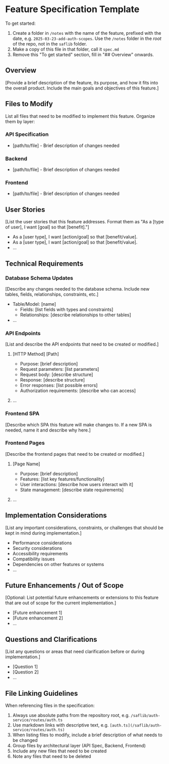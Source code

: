 # Feature Specification Template

To get started:

1. Create a folder in `/notes` with the name of the feature, prefixed with the date, e.g. `2025-03-23-add-auth-scopes`. Use the `/notes` folder in the _root_ of the repo, not in the `saflib` folder.
2. Make a copy of this file in that folder, call it `spec.md`
3. Remove this "To get started" section, fill in "## Overview" onwards.

## Overview

[Provide a brief description of the feature, its purpose, and how it fits into the overall product. Include the main goals and objectives of this feature.]

## Files to Modify

List all files that need to be modified to implement this feature. Organize them by layer:

### API Specification

- [path/to/file] - Brief description of changes needed

### Backend

- [path/to/file] - Brief description of changes needed

### Frontend

- [path/to/file] - Brief description of changes needed

## User Stories

[List the user stories that this feature addresses. Format them as "As a [type of user], I want [goal] so that [benefit]."]

- As a [user type], I want [action/goal] so that [benefit/value].
- As a [user type], I want [action/goal] so that [benefit/value].
- ...

## Technical Requirements

### Database Schema Updates

[Describe any changes needed to the database schema. Include new tables, fields, relationships, constraints, etc.]

- Table/Model: [name]
  - Fields: [list fields with types and constraints]
  - Relationships: [describe relationships to other tables]
- ...

### API Endpoints

[List and describe the API endpoints that need to be created or modified.]

1. [HTTP Method] [Path]

   - Purpose: [brief description]
   - Request parameters: [list parameters]
   - Request body: [describe structure]
   - Response: [describe structure]
   - Error responses: [list possible errors]
   - Authorization requirements: [describe who can access]

2. ...

### Frontend SPA

[Describe which SPA this feature will make changes to. If a new SPA is needed, name it and describe why here.]

### Frontend Pages

[Describe the frontend pages that need to be created or modified.]

1. [Page Name]

   - Purpose: [brief description]
   - Features: [list key features/functionality]
   - User interactions: [describe how users interact with it]
   - State management: [describe state requirements]

2. ...

## Implementation Considerations

[List any important considerations, constraints, or challenges that should be kept in mind during implementation.]

- Performance considerations
- Security considerations
- Accessibility requirements
- Compatibility issues
- Dependencies on other features or systems
- ...

## Future Enhancements / Out of Scope

[Optional: List potential future enhancements or extensions to this feature that are out of scope for the current implementation.]

- [Future enhancement 1]
- [Future enhancement 2]
- ...

## Questions and Clarifications

[List any questions or areas that need clarification before or during implementation.]

- [Question 1]
- [Question 2]
- ...

## File Linking Guidelines

When referencing files in the specification:

1. Always use absolute paths from the repository root, e.g. `/saflib/auth-service/routes/auth.ts`
2. Use markdown links with descriptive text, e.g. `[auth.ts](/saflib/auth-service/routes/auth.ts)`
3. When listing files to modify, include a brief description of what needs to be changed
4. Group files by architectural layer (API Spec, Backend, Frontend)
5. Include any new files that need to be created
6. Note any files that need to be deleted
